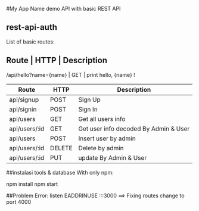 
#My App Name
demo API with basic REST API

## rest-api-auth
List of basic routes:

Route  | HTTP | Description
---------------------------
/api/hello?name={name}  | GET | print hello, {name} !


Route         | HTTP   | Description
--------------|--------|---------------------------------------
api/signup    | POST   | Sign Up
api/signin    | POST   | Sign In
api/users     | GET    | Get all users info
api/users/:id | GET    | Get user info decoded By Admin & User
api/users     | POST   | Insert user by admin
api/users/:id | DELETE | Delete by admin
api/users/:id | PUT    | update By Admin & User


##instalasi tools & database
With only npm:

npm install
npm start


##Problem
Error: listen EADDRINUSE :::3000   ==> Fixing routes change to port 4000






<!-- class siang
authentication: validasi keaslian => hashing agar password tidak dalam bentuk plain
authorization: validasi {kewenangan} json webtoken
install defendencies jwt
var token = jwt.sign({username: 'poppy', role: 'finance', profile_pic: sir.jpg}, 'krisis')

router.get('/login', (req, res)=>{
  if(req.body.username == 'poppy', && req.body.password == 'poppy'){
    var token = jwt.sign({username: 'poppy', role: 'finance', profile_pic: sir.jpg}, 'krisis')//jangan masukan password ke jwt sign
    res.send(token)
  }
  })

  router.get('/login', (req, res)=>{
    var token = req.body.token

    if(token){

    }


    }) -->
